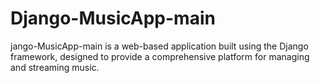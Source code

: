 # Django-MusicApp-main
jango-MusicApp-main is a web-based application built using the Django framework, designed to provide a comprehensive platform for managing and streaming music.
